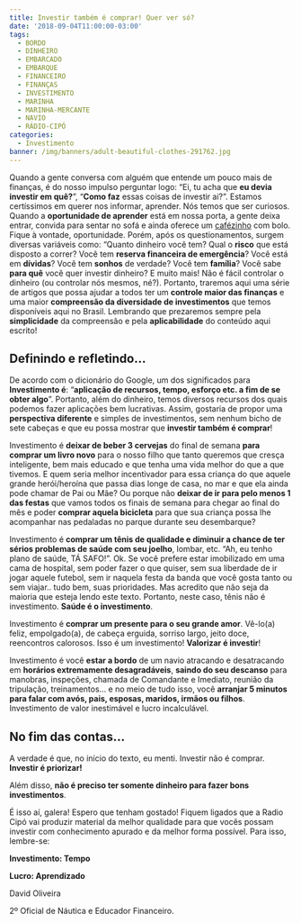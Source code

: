 ```yaml
---
title: Investir também é comprar! Quer ver só?
date: '2018-09-04T11:00:00-03:00'
tags:
  - BORDO
  - DINHEIRO
  - EMBARCADO
  - EMBARQUE
  - FINANCEIRO
  - FINANÇAS
  - INVESTIMENTO
  - MARINHA
  - MARINHA-MERCANTE
  - NAVIO
  - RÁDIO-CIPÓ
categories:
  - Investimento
banner: /img/banners/adult-beautiful-clothes-291762.jpg
---
```

Quando a gente conversa com alguém que entende um pouco mais de finanças, é do nosso impulso perguntar logo: “Ei, tu acha que **eu devia investir em quê?**”, “**Como faz** essas coisas de investir ai?”. Estamos certíssimos em querer nos informar, aprender. Nós temos que ser curiosos. Quando a **oportunidade de aprender** está em nossa porta, a gente deixa entrar, convida para sentar no sofá e ainda oferece um [cafézinho](https://www.radiocipo.com.br/artigos/caf%C3%A9zinho/) com bolo. Fique à vontade, oportunidade. Porém, após os questionamentos, surgem diversas variáveis como: “Quanto dinheiro você tem? Qual o **risco** que está disposto a correr? Você tem **reserva financeira de emergência**? Você está em **dívidas**? Você tem **sonhos** de verdade? Você tem **família**? Você sabe **para quê** você quer investir dinheiro? E muito mais! Não é fácil controlar o dinheiro (ou controlar nós mesmos, né?). Portanto, traremos aqui uma série de artigos que possa ajudar a todos ter um **controle maior das finanças** e uma maior **compreensão da diversidade de investimentos** que temos disponíveis aqui no Brasil. Lembrando que prezaremos sempre pela **simplicidade** da compreensão e pela **aplicabilidade** do conteúdo aqui escrito!

## Definindo e refletindo...

De acordo com o dicionário do Google, um dos significados para **Investimento é**: “**aplicação de recursos, tempo, esforço etc. a fim de se obter algo**”. Portanto, além do dinheiro, temos diversos recursos dos quais podemos fazer aplicações bem lucrativas. Assim, gostaria de propor uma **perspectiva diferente** e simples de investimentos, sem nenhum bicho de sete cabeças e que eu possa mostrar que **investir também é comprar**!

Investimento é **deixar de beber 3 cervejas** do final de semana **para comprar um livro novo** para o nosso filho que tanto queremos que cresça inteligente, bem mais educado e que tenha uma vida melhor do que a que tivemos. E quem seria melhor incentivador para essa criança do que aquele grande herói/heroína que passa dias longe de casa, no mar e que ela ainda pode chamar de Pai ou Mãe? Ou porque não  **deixar de ir para pelo menos 1 das festas** que vamos todos os finais de semana para chegar ao final do mês e poder **comprar aquela bicicleta** para que sua criança possa lhe acompanhar nas pedaladas no parque durante seu desembarque?

Investimento é **comprar um tênis de qualidade e diminuir a chance de ter sérios problemas de saúde com seu joelho**, lombar, etc. “Ah, eu tenho plano de saúde, TÁ SAFO!”. Ok. Se você prefere estar imobilizado em uma cama de hospital, sem poder fazer o que quiser, sem sua liberdade de ir jogar aquele futebol, sem ir naquela festa da banda que você gosta tanto ou sem viajar.. tudo bem, suas prioridades. Mas acredito que não seja da maioria que esteja lendo este texto. Portanto, neste caso, tênis não é investimento. **Saúde é o investimento**.

Investimento é **comprar um presente para o seu grande amor**. Vê-lo(a) feliz, empolgado(a), de cabeça erguida, sorriso largo, jeito doce, reencontros calorosos. Isso é um investimento! **Valorizar é investir**!

Investimento é você **estar a bordo** de um navio atracando e desatracando em **horários extremamente desagradáveis**, **saindo do seu descanso** para manobras, inspeções, chamada de Comandante e Imediato, reunião da tripulação, treinamentos... e no meio de tudo isso, você **arranjar 5 minutos para falar com avós, pais, esposas, maridos, irmãos ou filhos**. Investimento de valor inestimável e lucro incalculável.

## No fim das contas...

A verdade é que, no início do texto, eu menti. Investir não é comprar. **Investir é priorizar!**

Além disso, **não é preciso ter somente dinheiro para fazer bons investimentos**.

É isso aí, galera! Espero que tenham gostado! Fiquem ligados que a Radio Cipó vai produzir material da melhor qualidade para que vocês possam investir com conhecimento apurado e da melhor forma possível. Para isso, lembre-se:

**Investimento: Tempo**

**Lucro: Aprendizado**

David Oliveira

2º Oficial de Náutica e Educador Financeiro.
